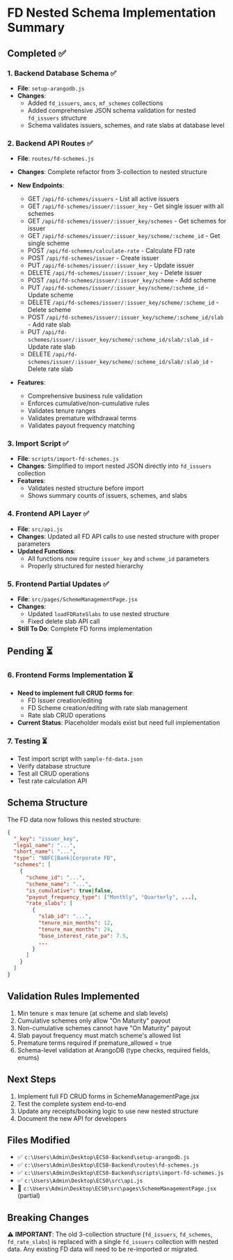 # FD Nested Schema Implementation Summary

## Completed ✅

### 1. Backend Database Schema ✅
- **File**: `setup-arangodb.js`
- **Changes**: 
  - Added `fd_issuers`, `amcs`, `mf_schemes` collections
  - Added comprehensive JSON schema validation for nested `fd_issuers` structure
  - Schema validates issuers, schemes, and rate slabs at database level

### 2. Backend API Routes ✅
- **File**: `routes/fd-schemes.js`
- **Changes**: Complete refactor from 3-collection to nested structure
- **New Endpoints**:
  - GET `/api/fd-schemes/issuers` - List all active issuers
  - GET `/api/fd-schemes/issuer/:issuer_key` - Get single issuer with all schemes
  - GET `/api/fd-schemes/issuer/:issuer_key/schemes` - Get schemes for issuer
  - GET `/api/fd-schemes/issuer/:issuer_key/scheme/:scheme_id` - Get single scheme
  - POST `/api/fd-schemes/calculate-rate` - Calculate FD rate
  - POST `/api/fd-schemes/issuer` - Create issuer
  - PUT `/api/fd-schemes/issuer/:issuer_key` - Update issuer
  - DELETE `/api/fd-schemes/issuer/:issuer_key` - Delete issuer
  - POST `/api/fd-schemes/issuer/:issuer_key/scheme` - Add scheme
  - PUT `/api/fd-schemes/issuer/:issuer_key/scheme/:scheme_id` - Update scheme
  - DELETE `/api/fd-schemes/issuer/:issuer_key/scheme/:scheme_id` - Delete scheme
  - POST `/api/fd-schemes/issuer/:issuer_key/scheme/:scheme_id/slab` - Add rate slab
  - PUT `/api/fd-schemes/issuer/:issuer_key/scheme/:scheme_id/slab/:slab_id` - Update rate slab
  - DELETE `/api/fd-schemes/issuer/:issuer_key/scheme/:scheme_id/slab/:slab_id` - Delete rate slab

- **Features**:
  - Comprehensive business rule validation
  - Enforces cumulative/non-cumulative rules
  - Validates tenure ranges
  - Validates premature withdrawal terms
  - Validates payout frequency matching

### 3. Import Script ✅
- **File**: `scripts/import-fd-schemes.js`
- **Changes**: Simplified to import nested JSON directly into `fd_issuers` collection
- **Features**: 
  - Validates nested structure before import
  - Shows summary counts of issuers, schemes, and slabs

### 4. Frontend API Layer ✅
- **File**: `src/api.js`
- **Changes**: Updated all FD API calls to use nested structure with proper parameters
- **Updated Functions**:
  - All functions now require `issuer_key` and `scheme_id` parameters
  - Properly structured for nested hierarchy

### 5. Frontend Partial Updates ✅
- **File**: `src/pages/SchemeManagementPage.jsx`
- **Changes**: 
  - Updated `loadFDRateSlabs` to use nested structure
  - Fixed delete slab API call
- **Still To Do**: Complete FD forms implementation

## Pending ⏳

### 6. Frontend Forms Implementation ⏳
- **Need to implement full CRUD forms for**:
  - FD Issuer creation/editing
  - FD Scheme creation/editing with rate slab management
  - Rate slab CRUD operations
- **Current Status**: Placeholder modals exist but need full implementation

### 7. Testing ⏳
- Test import script with `sample-fd-data.json`
- Verify database structure
- Test all CRUD operations
- Test rate calculation API

## Schema Structure

The FD data now follows this nested structure:

```json
{
  "_key": "issuer_key",
  "legal_name": "...",
  "short_name": "...",
  "type": "NBFC|Bank|Corporate FD",
  "schemes": [
    {
      "scheme_id": "...",
      "scheme_name": "...",
      "is_cumulative": true|false,
      "payout_frequency_type": ["Monthly", "Quarterly", ...],
      "rate_slabs": [
        {
          "slab_id": "...",
          "tenure_min_months": 12,
          "tenure_max_months": 24,
          "base_interest_rate_pa": 7.5,
          ...
        }
      ]
    }
  ]
}
```

## Validation Rules Implemented

1. Min tenure ≤ max tenure (at scheme and slab levels)
2. Cumulative schemes only allow "On Maturity" payout
3. Non-cumulative schemes cannot have "On Maturity" payout
4. Slab payout frequency must match scheme's allowed list
5. Premature terms required if premature_allowed = true
6. Schema-level validation at ArangoDB (type checks, required fields, enums)

## Next Steps

1. Implement full FD CRUD forms in SchemeManagementPage.jsx
2. Test the complete system end-to-end
3. Update any receipts/booking logic to use new nested structure
4. Document the new API for developers

## Files Modified

- ✅ `c:\Users\Admin\Desktop\ECS0-Backend\setup-arangodb.js`
- ✅ `c:\Users\Admin\Desktop\ECS0-Backend\routes\fd-schemes.js`
- ✅ `c:\Users\Admin\Desktop\ECS0-Backend\scripts\import-fd-schemes.js`
- ✅ `c:\Users\Admin\Desktop\ECS0\src\api.js`
- 🔄 `c:\Users\Admin\Desktop\ECS0\src\pages\SchemeManagementPage.jsx` (partial)

## Breaking Changes

⚠️ **IMPORTANT**: The old 3-collection structure (`fd_issuers`, `fd_schemes`, `fd_rate_slabs`) is replaced with a single `fd_issuers` collection with nested data. Any existing FD data will need to be re-imported or migrated.

